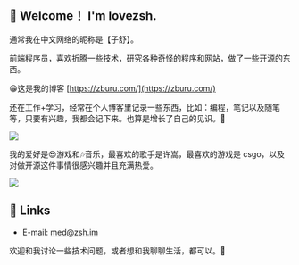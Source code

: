 ## 👋 Welcome！ I'm lovezsh.

通常我在中文网络的昵称是【子舒】。

前端程序员，喜欢折腾一些技术，研究各种奇怪的程序和网站，做了一些开源的东西。

😁这是我的博客 [https://zburu.com/](https://zburu.com/)

还在工作+学习，经常在个人博客里记录一些东西，比如：编程，笔记以及随笔等，只要有兴趣，我都会记下来。也算是增长了自己的见识。📖

<div>
<img src="https://github-readme-stats.vercel.app/api?username=imzsh&show_icons=true&theme=tokyonight">
</div>

我的爱好是😎游戏和🎶音乐，最喜欢的歌手是许嵩，最喜欢的游戏是 csgo，以及对做开源这件事情很感兴趣并且充满热爱。

![](https://raw.githubusercontent.com/imzsh/imzsh/main/github-user-contribution.svg)

## 🔗 Links

* E-mail: [med@zsh.im](mailto:med@zsh.im)

欢迎和我讨论一些技术问题，或者想和我聊聊生活，都可以。💬
